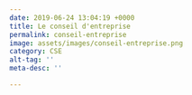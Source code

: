 ```yaml
---
date: 2019-06-24 13:04:19 +0000
title: Le conseil d'entreprise
permalink: conseil-entreprise
image: assets/images/conseil-entreprise.png
category: CSE
alt-tag: ''
meta-desc: ''

---
```

